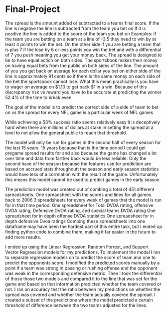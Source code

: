 # Final-Project
The spread is the amount added or subtracted to a teams final score.
If the line is negative the line is subtracted from the team you bet on
If it is positive the line is added to the score of the team you bet on
Examples: if the team you are betting on a team at a line of -3.5 they need to win by at least 4 points to win the bet.  On the other side if you are betting a team that is plus 7  if the lose by 6 or less points you win the bet and  with a differential of 7 you push meaning you get your money back.
The spread is designed to be to have equal action on both sides.
The sportsbook makes their money on having equal bets from the public on both sides of the line.
The amount of you you get back on average for each dollar you bet on either side of the line is approximately 91 cents so if there is the same money on each side of the bet the sportsbook cannot lose.
What this mean practically is you have to wager on average on $1.10 to get back $1 in a win. Because of this discrepancy risk vs reward you have to be accurate at predicting the winner 52.4% of the time to break even

The goal of the model is to predict the correct side of a side of team to bet on vs the spread for every NFL game is a particular week of NFL games

While achieving a 53% success ratio seems relatively easy it is deceptively hard when there are millions of dollars at stake in setting the spread at a level to not allow the general public to reach that threshold. 

The model will only be run for games in the second half of every season for the last 15 years.
15 years because that is the time period I could get pregame spread results for and also because the game has changed a lot over time and data from farther back would be less reliable.
Only the second have of the season because the features use for prediction are based on accrued stats throughoutt the season and early season statistics would have less of a correlation with the result of the game.
Unfortunately this means this model cannot be used to predict games in the early season

The prediction model was created out of combing  a total of 451 different spreadsheets.
One spreadsheet with the scores  and lines for all games back to 2006
3 spreadsheets for every week of games that the model is run for in that time period.
One spreadsheet for Total DVOA rating, offensive DVOA rating, Defensive DVOA rating, and special teams DVOA rating
One spreadsheet for in depth offense DVOA statistics
One spreadsheet for in depth defensive Dvoa ratings
Combing these spreadsheets into one dataframe may have been the hardest part of this entire task, but I ended up finding python code to combine them, making it far easier in the future to add more results.

I ended up using the Linear Regression, Random Forrest, and Support Vector Regression models for my predictions.
To implement the model I ran to separate regression models on to predict the score of team and one to predict the opponents score.
I modified the predicted scores manually by a point if a team was strong in passing or rushing offense and the opponent was weak in the corresponding defensive metric.
Then I took the differential of those those two models and compared it to the line that was set for the game and based on that information predicted whether the team covered or not.
I ran on accuracy test the ratio between my predictions on whether the spread was covered and whether the team actually covered the spread.
I created a subset of the predictions where the model predicted a certain threshold of difference between the two teams adjusted for the lines.

